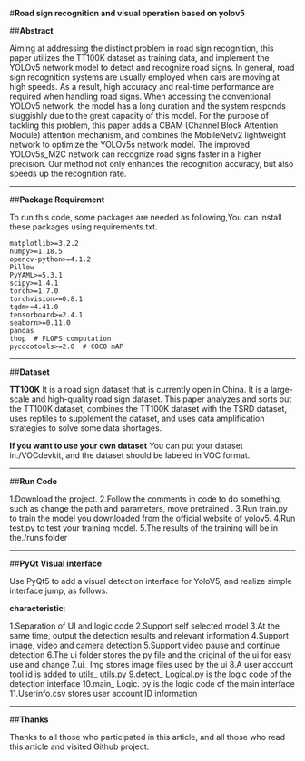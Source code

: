 #**Road sign recognition and visual operation based on yolov5**

##**Abstract**

  Aiming at addressing the distinct problem in road sign recognition, this paper utilizes the TT100K dataset as training data, and implement the YOLOv5 network model to detect and recognize road signs. In general, road sign recognition systems are usually employed when cars are moving at high speeds. As a result, high accuracy and real-time performance are required when handling road signs. When accessing the conventional YOLOv5 network, the model has a long duration and the system responds sluggishly due to the great capacity of this model. For the purpose of tackling this problem, this paper adds a CBAM (Channel Block Attention Module) attention mechanism, and combines the MobileNetv2 lightweight network to optimize the YOLOv5s network model. The improved YOLOv5s_M2C network can recognize road signs faster in a higher precision. Our method not only enhances the recognition accuracy, but also speeds up the recognition rate.
***
##**Package Requirement**

  To run this code, some packages are needed as following,You can install these packages using requirements.txt.
```
matplotlib>=3.2.2
numpy>=1.18.5
opencv-python>=4.1.2
Pillow
PyYAML>=5.3.1
scipy>=1.4.1
torch>=1.7.0
torchvision>=0.8.1
tqdm>=4.41.0
tensorboard>=2.4.1
seaborn>=0.11.0
pandas
thop  # FLOPS computation
pycocotools>=2.0  # COCO mAP
```
***
##**Dataset**

  **TT100K**
  It is a road sign dataset that is currently open in China. It is a large-scale and high-quality road sign dataset. This paper analyzes and sorts out the TT100K dataset, combines the TT100K dataset with the TSRD dataset, uses reptiles to supplement the dataset, and uses data amplification strategies to solve some data shortages.
  
  **If you want to use your own dataset**
  You can put your dataset in./VOCdevkit, and the dataset should be labeled in VOC format.
***
##**Run Code**

  1.Download the project.
  2.Follow the comments in code to do something, such as change the path and parameters, move pretrained .
  3.Run train.py to train the model you downloaded from the official website of yolov5.
  4.Run test.py to test your training model.
  5.The results of the training will be in the./runs folder
***
##**PyQt Visual interface**

  Use PyQt5 to add a visual detection interface for YoloV5, and realize simple interface jump, as follows:
  
  **characteristic**:
  
  1.Separation of UI and logic code
  2.Support self selected model
  3.At the same time, output the detection results and relevant information
  4.Support image, video and camera detection
  5.Support video pause and continue detection
  6.The ui folder stores the py file and the original of the ui for easy use and change
  7.ui_ Img stores image files used by the ui
  8.A user account tool id is added to utils_ utils.py
  9.detect_ Logical.py is the logic code of the detection interface
  10.main_ Logic. py is the logic code of the main interface
  11.Userinfo.csv stores user account ID information
***

##**Thanks**

  Thanks to all those who participated in this article, and all those who read this article and visited Github project.

